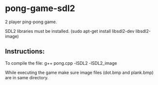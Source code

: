 # pong-game-sdl2
2 player ping-pong game.

SDL2 libraries must be installed.
(sudo apt-get install libsdl2-dev libsdl2-image)

Instructions:
-------------
To compile the file:
g++ pong.cpp -lSDL2 -lSDL2_image

While executing the game make sure image files (dot.bmp and plank.bmp) are in same directory.
